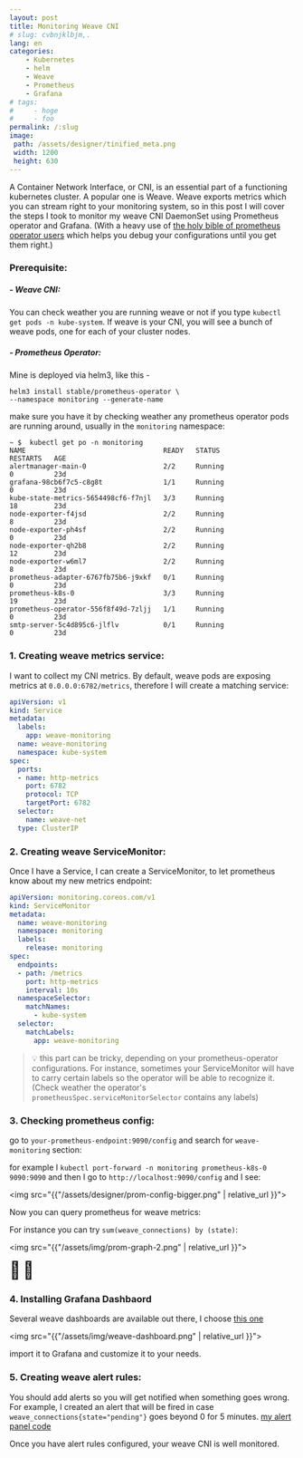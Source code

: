 ```yaml
---
layout: post
title: Monitoring Weave CNI
# slug: cvbnjklbjm,.
lang: en
categories:
    - Kubernetes
    - helm
    - Weave
    - Prometheus
    - Grafana
# tags:
#     - hoge
#     - foo
permalink: /:slug 
image:
 path: /assets/designer/tinified_meta.png
 width: 1200
 height: 630
---
```

 
A Container Network Interface, or CNI, is an essential part of a functioning kubernetes cluster. A popular one is Weave. Weave exports metrics which you can stream right to your monitoring system, so in this post I will cover the steps I took to monitor my weave CNI DaemonSet using Prometheus operator and Grafana. (With a heavy use of [the holy bible of prometheus operator users](https://github.com/coreos/prometheus-operator/blob/master/Documentation/api.md#api-docs) which helps you debug your configurations until you get them right.)

### Prerequisite: 
##### - Weave CNI:
  You can check weather you are running weave or not if you type `kubectl get pods -n kube-system`. If weave is your CNI, you will see a bunch of weave pods, one for each of your cluster nodes.

##### - Prometheus Operator:
  Mine is deployed via helm3, like this - 

```console
helm3 install stable/prometheus-operator \
--namespace monitoring --generate-name
```
make sure you have it by checking weather any prometheus operator pods are running around, usually in the `monitoring` namespace:
```console
~ $  kubectl get po -n monitoring
NAME                                  READY   STATUS                       RESTARTS   AGE
alertmanager-main-0                   2/2     Running                      0          23d
grafana-98cb6f7c5-c8g8t               1/1     Running                      0          23d
kube-state-metrics-5654498cf6-f7njl   3/3     Running                      18         23d
node-exporter-f4jsd                   2/2     Running                      8          23d
node-exporter-ph4sf                   2/2     Running                      0          23d
node-exporter-qh2b8                   2/2     Running                      12         23d
node-exporter-w6ml7                   2/2     Running                      8          23d
prometheus-adapter-6767fb75b6-j9xkf   0/1     Running                      0          23d
prometheus-k8s-0                      3/3     Running                      19         23d
prometheus-operator-556f8f49d-7zljj   1/1     Running                      0          23d
smtp-server-5c4d895c6-jlflv           0/1     Running                      0          23d
```
### 1. Creating weave metrics service:

I want to collect my CNI metrics. By default, weave pods are exposing metrics at `0.0.0.0:6782/metrics`, therefore I will create a matching service:

```yaml
apiVersion: v1
kind: Service
metadata:
  labels:
    app: weave-monitoring
  name: weave-monitoring
  namespace: kube-system
spec:
  ports:
  - name: http-metrics
    port: 6782
    protocol: TCP
    targetPort: 6782
  selector:
    name: weave-net
  type: ClusterIP
```

### 2. Creating weave ServiceMonitor:

Once I have a Service, I can create a ServiceMonitor, to let prometheus know about my new metrics endpoint:

```yaml
apiVersion: monitoring.coreos.com/v1
kind: ServiceMonitor
metadata:
  name: weave-monitoring
  namespace: monitoring
  labels:
    release: monitoring
spec:
  endpoints:
  - path: /metrics
    port: http-metrics
    interval: 10s
  namespaceSelector:
    matchNames:
      - kube-system
  selector:
    matchLabels:
      app: weave-monitoring
```
> :bulb: this part can be tricky, depending on your prometheus-operator configurations. For instance, sometimes your ServiceMonitor will have to carry certain labels so the operator will be able to recognize it. (Check weather the operator's `prometheusSpec.serviceMonitorSelector` contains any labels)

### 3. Checking prometheus config:

go to `your-prometheus-endpoint:9090/config` and search for `weave-monitoring` section:

for example I `kubectl port-forward -n monitoring prometheus-k8s-0 9090:9090` and then I go to `http://localhost:9090/config` and I see:

<img src="{{"/assets/designer/prom-config-bigger.png" | relative_url }}">

Now you can query prometheus for weave metrics:

For instance you can try `sum(weave_connections) by (state)`:

<img src="{{"/assets/img/prom-graph-2.png" | relative_url }}">

<span style='font-size:30px;'>&#129321;</span> 
<span style='font-size:30px;'>&#129321;</span>

### 4. Installing Grafana Dashbaord

Several weave dashboards are available out there, I choose [this one](https://grafana.com/grafana/dashboards/11789)

<img src="{{"/assets/img/weave-dashboard.png" | relative_url }}">

import it to Grafana and customize it to your needs. 

### 5. Creating weave alert rules:

You should add alerts so you will get notified when something goes wrong. For example, I created an alert that will be fired in case `weave_connections{state="pending"}` goes beyond 0 for 5 minutes. [my alert panel code](https://raw.githubusercontent.com/Efrat19/blog/master/snippets/pending-connections-alert.json)

Once you have alert rules configured, your weave CNI is well monitored. 

